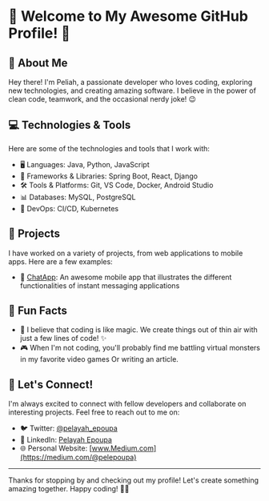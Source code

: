 # 👋 Welcome to My Awesome GitHub Profile! 🚀

## 🌟 About Me

Hey there! I'm Peliah, a passionate developer who loves coding, exploring new technologies, and creating amazing software. I believe in the power of clean code, teamwork, and the occasional nerdy joke! 😉

## 💻 Technologies & Tools

Here are some of the technologies and tools that I work with:

- 🖥️ Languages: Java, Python, JavaScript
- 🧰 Frameworks & Libraries: Spring Boot, React, Django
- 🛠️ Tools & Platforms: Git, VS Code, Docker, Android Studio
- 📊 Databases: MySQL, PostgreSQL
- 🚀 DevOps: CI/CD, Kubernetes

## 🚀 Projects

I have worked on a variety of projects, from web applications to mobile apps. Here are a few examples:

- 📱 [ChatApp](https://github.com/Peliah/ChatApp): An awesome mobile app that illustrates the different functionalities of instant messaging applications

## 🌈 Fun Facts

- 🌟 I believe that coding is like magic. We create things out of thin air with just a few lines of code! ✨
- 🎮 When I'm not coding, you'll probably find me battling virtual monsters in my favorite video games Or writing an article.

## 🤝 Let's Connect!

I'm always excited to connect with fellow developers and collaborate on interesting projects. Feel free to reach out to me on:

- 🐦 Twitter: [@pelayah_epoupa](https://twitter.com/pelayah_epoupa)
- 💼 LinkedIn: [Pelayah Epoupa](https://www.linkedin.com/in/pelayah-epoupa-12830a198/)
- 🌐 Personal Website: [www.Medium.com](https://medium.com/@pelepoupa)

---

Thanks for stopping by and checking out my profile! Let's create something amazing together. Happy coding! 🎉✨


<!---
Peliah/Peliah is a ✨ special ✨ repository because its `README.md` (this file) appears on your GitHub profile.
You can click the Preview link to take a look at your changes.
--->
